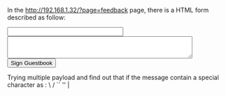 In the http://192.168.1.32/?page=feedback page, there is a HTML form described as follow:
<form method="post" name="guestform" onsubmit="return validate_form(this)">
  <input name="txtName" type="text" size="30" maxlength="10">
  <textarea name="mtxtMessage" cols="50" rows="3" maxlength="50"></textarea>
  <input name="btnSign" type="Submit" value="Sign Guestbook" onclick="return checkForm();">
</form>

Trying multiple payload and find out that if the message contain a special character as : \ / `` '' | 